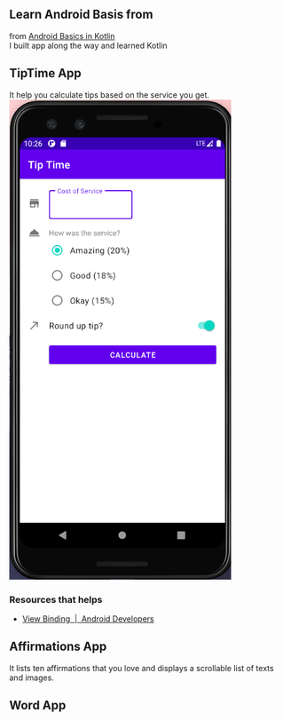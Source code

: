 ## Learn Android Basis from 
from [Android Basics in Kotlin](https://developer.android.com/courses)    
I built app along the way and learned Kotlin
## TipTime App
It help you calculate tips based on the service you get.        
![TipTime](/img/tiptime.png)
### Resources that helps
- [View Binding  |  Android Developers](https://developer.android.com/topic/libraries/view-binding)
## Affirmations App
It lists ten affirmations that you love and displays a scrollable list of texts and images.                        
## Word App

